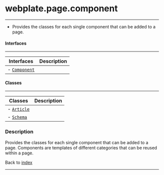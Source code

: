 # webplate.page.component
---

- Provides the classes for each single component that can be added to a page.

#### Interfaces
---
| Interfaces | Description |
|---|---|
|- [`Component`]() |  |


#### Classes
---
| Classes | Description |
|---|---|
|- [`Article`]()|  |
|- [`Schema`]()|  |

### Description

Provides the classes for each single component that can be added to a page. Components are templates of different categories that can be reused within a page. 

Back to [index](../../README.md#webplate-api-specification-under-development)

---